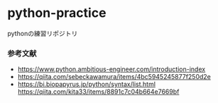 # python-practice

pythonの練習リポジトリ

### 参考文献
- https://www.python.ambitious-engineer.com/introduction-index
- https://qiita.com/sebeckawamura/items/4bc5945245877f250d2e
- https://bi.biopapyrus.jp/python/syntax/list.html
https://qiita.com/kita33/items/8891c7c04b664e7669bf